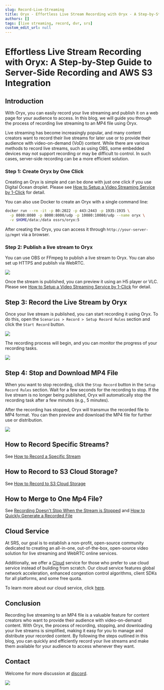 ```yaml
---
slug: Record-Live-Streaming
title: Oryx - Effortless Live Stream Recording with Oryx - A Step-by-Step Guide to Server-Side Recording and AWS S3 Integration
authors: []
tags: [live streaming, record, dvr, srs]
custom_edit_url: null
---
```


# Effortless Live Stream Recording with Oryx: A Step-by-Step Guide to Server-Side Recording and AWS S3 Integration

## Introduction

With Oryx, you can easily record your live streaming and publish it on a web page for your audience 
to access. In this blog, we will guide you through the process of recording live streaming to an MP4 file 
using Oryx.

<!--truncate-->

Live streaming has become increasingly popular, and many content creators want to record their live streams 
for later use or to provide their audience with video-on-demand (VoD) content. While there are various 
methods to record live streams, such as using OBS, some embedded devices may not support recording or 
may be difficult to control. In such cases, server-side recording can be a more efficient solution. 

### Step 1: Create Oryx by One Click

Creating an Oryx is simple and can be done with just one click if you use Digital Ocean droplet.
Please see [How to Setup a Video Streaming Service by 1-Click](./2022-04-09-Oryx-Tutorial.md) for detail.

You can also use Docker to create an Oryx with a single command line:

```bash
docker run --rm -it -p 80:2022 -p 443:2443 -p 1935:1935 \
  -p 8080:8080 -p 8000:8000/udp -p 10080:10080/udp --name oryx \
  -v $HOME/data:/data ossrs/oryx:5
```

After creating the Oryx, you can access it through `http://your-server-ip/mgmt` via a browser.

### Step 2: Publish a live stream to Oryx

You can use OBS or FFmpeg to publish a live stream to Oryx. You can also set up HTTPS and publish via WebRTC.

![](/img/blog-2022-04-09-01.png)

Once the stream is published, you can preview it using an H5 player or VLC.
Please see [How to Setup a Video Streaming Service by 1-Click](./2022-04-09-Oryx-Tutorial.md) for detail.

## Step 3: Record the Live Stream by Oryx

Once your live stream is published, you can start recording it using Oryx. To do this, open the 
`Scenarios > Record > Setup Record Rules` section and click the `Start Record` button. 

![](/img/blog-2023-09-10-01.png)

The recording process will begin, and you can monitor the progress of your recording tasks.

![](/img/blog-2023-09-10-02.png)

## Step 4: Stop and Download MP4 File

When you want to stop recording, click the `Stop Record` button in the `Setup Record Rules` section. Wait for
a few seconds for the recording to stop. If the live stream is no longer being published, Oryx will 
automatically stop the recording task after a few minutes (e.g., 5 minutes).

After the recording has stopped, Oryx will transmux the recorded file to MP4 format. You can then preview 
and download the MP4 file for further use or distribution.

![](/img/blog-2023-09-10-03.png)

## How to Record Specific Streams?

See [How to Record a Specific Stream](../faq-oryx#how-to-record-a-specific-stream)

## How to Record to S3 Cloud Storage?

See [How to Record to S3 Cloud Storage](../faq-oryx#how-to-record-to-s3-cloud-storage)

## How to Merge to One Mp4 File?

See [Recording Doesn't Stop When the Stream is Stopped](../faq-oryx#recording-doesnt-stop-when-the-stream-is-stopped)
and [How to Quickly Generate a Recorded File](../faq-oryx#how-to-quickly-generate-a-recorded-file)

## Cloud Service

At SRS, our goal is to establish a non-profit, open-source community dedicated to creating an all-in-one, 
out-of-the-box, open-source video solution for live streaming and WebRTC online services.

Additionally, we offer a [Cloud](../cloud) service for those who prefer to use cloud service instead of building from 
scratch. Our cloud service features global network acceleration, enhanced congestion control algorithms, 
client SDKs for all platforms, and some free quota.

To learn more about our cloud service, click [here](../cloud).

## Conclusion

Recording live streaming to an MP4 file is a valuable feature for content creators who want to provide 
their audience with video-on-demand content. With Oryx, the process of recording, stopping, and 
downloading your live streams is simplified, making it easy for you to manage and distribute your recorded 
content. By following the steps outlined in this blog, you can quickly and efficiently record your live 
streams and make them available for your audience to access whenever they want.

## Contact

Welcome for more discussion at [discord](https://discord.gg/bQUPDRqy79).

![](https://ossrs.io/gif/v1/sls.gif?site=ossrs.io&path=/lts/blog-en/2023-09-10-Record-Live-Streaming)
